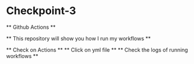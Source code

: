 # Checkpoint-3
** Github Actions **

** This repository will show you how I run my workflows **

** Check on Actions **
** Click on yml file **
** Check the logs of running workflows **
